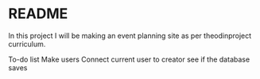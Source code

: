# README

In this project I will be making an event planning site as per theodinproject curriculum.  

To-do list
  Make users
  Connect current user to creator 
  see if the database saves



